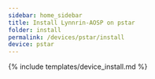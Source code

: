 ```yaml
---
sidebar: home_sidebar
title: Install Lynnrin-AOSP on pstar
folder: install
permalink: /devices/pstar/install
device: pstar
---
```

{% include templates/device_install.md %}
